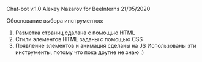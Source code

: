 Chat-bot v.1.0
Alexey Nazarov
for BeeInterns
21/05/2020

Обоснование выбора инструментов:
1) Разметка страниц сдалана с помощью HTML
2) Стили элементов HTML заданы с помощью CSS
3) Появление элементов и анимация сделаны на JS 
Использованы эти инструменты, потому что пока другие не знаю :)
